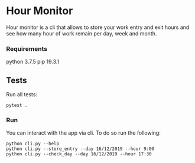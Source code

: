 # Hour Monitor

Hour monitor is a cli that allows to store your work entry and exit hours and see how many hour of work remain per day, 
week and month. 

### Requirements

python 3.7.5
pip 19.3.1

## Tests

Run all tests:

~~~
pytest .
~~~

### Run

You can interact with the app via cli. To do so run the following:

~~~
python cli.py --help
python cli.py --store_entry --day 16/12/2019 --hour 9:00
python cli.py --check_day --day 16/12/2019 --hour 17:30
~~~ 